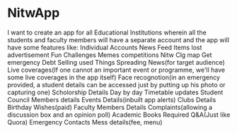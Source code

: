 # NitwApp
I want to create an app for all Educational Institutions wherein all the students and faculty members will have a separate account and the app will have some features like:
‌Individual Accounts
‌News Feed
‌Items lost advertisement
‌Fun Challenges
‌Memes competitions
‌Nitw Clg map
‌Get emergency Debt
‌Selling used Things
‌Spreading News(for target audience)
‌Live coverages(If one cannot an important event or programme, we'll have some live coverages in the app itself)
‌Face recognotion(in an emergency provided, a student details can be accessed just by putting up his photo or capturing one)
‌Scholorship Details
‌Day by day Timetable updates
‌Student Council Members details
‌Events Details(inbuilt app alerts) 
‌Clubs Details
‌Birthday Wishes(paid)
‌Faculty Members Details
‌Complaints(allowing a discussion box and an opinion poll)
‌Academic Books Required
‌Q&A(Just like Quora) 
‌Emergency Contacts
‌Mess details(fee, menu)
